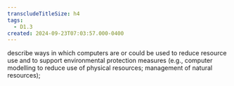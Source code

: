 ```yaml
---
transcludeTitleSize: h4
tags:
  - D1.3
created: 2024-09-23T07:03:57.000-0400
---
```

describe ways in which computers are or could be used to reduce resource use and to support environmental protection measures (e.g., computer modelling to reduce use of physical resources; management of natural resources);